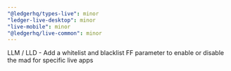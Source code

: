 ```yaml
---
"@ledgerhq/types-live": minor
"ledger-live-desktop": minor
"live-mobile": minor
"@ledgerhq/live-common": minor
---
```


LLM / LLD - Add a whitelist and blacklist FF parameter to enable or disable the mad for specific live apps
